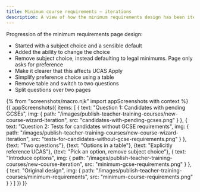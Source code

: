 ```yaml
---
title: Minimum course requirements – iterations
description: A view of how the minimum requirements design has been iterated since December.
---
```

Progression of the minimum requirements page design:

* Started with a subject choice and a sensible default
* Added the ability to change the choice
* Remove subject choice, instead defaulting to legal minimums. Page only asks for preference
* Make it clearer that this affects UCAS Apply
* Simplify preference choice using a table
* Remove table and switch to two questions
* Split questions over two pages

{% from "screenshots/macro.njk" import appScreenshots with context %}
{{ appScreenshots({
  items: [
    {
      text: "Question 1: Candidates with pending GCSEs",
      img: {
        path: "/images/publish-teacher-training-courses/new-course-wizard-iteration",
        src: "candidates-with-pending-gcses.png"
      }
    },
    {
      text: "Question 2: Tests for candidates without GCSE requirements",
      img: {
        path: "/images/publish-teacher-training-courses/new-course-wizard-iteration",
        src: "tests-for-candidates-without-gcse-requirements.png"
      }
    },
    {text: "Two questions"},
    {text: "Options in a table"},
    {text: "Explicitly reference UCAS"},
    {text: "Pick an option, remove subject choice"},
    {
      text: "Introduce options",
      img: {
        path: "/images/publish-teacher-training-courses/new-course-iteration",
        src: "minimum-gcse-requirements.png"
      }
    },
    {
      text: "Original design",
      img: {
        path: "/images/publish-teacher-training-courses/minimum-requirements",
        src: "minimum-course-requirements.png"
      }
    }
  ]
}) }}
